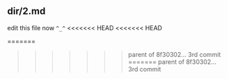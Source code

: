 ## dir/2.md ##

edit this file now  `^_^`
<<<<<<< HEAD
<<<<<<< HEAD

=======
>>>>>>> parent of 8f30302... 3rd commit
=======
>>>>>>> parent of 8f30302... 3rd commit
